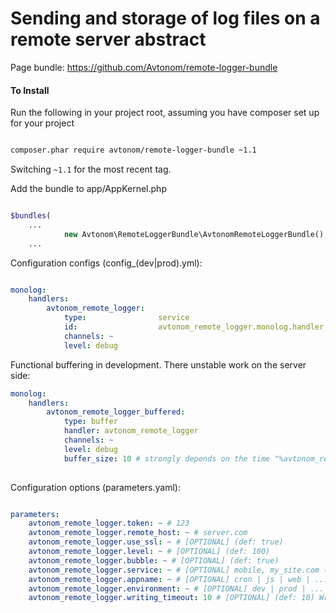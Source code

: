 Sending and storage of log files on a remote server abstract
==================================================

Page bundle: https://github.com/Avtonom/remote-logger-bundle

#### To Install

Run the following in your project root, assuming you have composer set up for your project

```sh

composer.phar require avtonom/remote-logger-bundle ~1.1

```

Switching `~1.1` for the most recent tag.

Add the bundle to app/AppKernel.php

``` php

$bundles(
    ...
            new Avtonom\RemoteLoggerBundle\AvtonomRemoteLoggerBundle(),
    ...

```

Configuration configs (config_(dev|prod).yml):

``` yaml

monolog:
    handlers:
        avtonom_remote_logger:
            type:                service
            id:                  avtonom_remote_logger.monolog.handler
            channels: ~
            level: debug

```

Functional buffering in development. There unstable work on the server side:

``` yaml
monolog:
    handlers:
        avtonom_remote_logger_buffered:
            type: buffer
            handler: avtonom_remote_logger
            channels: ~
            level: debug
            buffer_size: 10 # strongly depends on the time "%avtonom_remote_logger.writing_timeout%"
            
```

Configuration options (parameters.yaml):

``` yaml

parameters:
    avtonom_remote_logger.token: ~ # 123
    avtonom_remote_logger.remote_host: ~ # server.com
    avtonom_remote_logger.use_ssl: ~ # [OPTIONAL] (def: true)
    avtonom_remote_logger.level: ~ # [OPTIONAL] (def: 100)
    avtonom_remote_logger.bubble: ~ # [OPTIONAL] (def: true)
    avtonom_remote_logger.service: ~ # [OPTIONAL] mobile, my_site.com (def: host)
    avtonom_remote_logger.appname: ~ # [OPTIONAL] cron | js | web | ... (def: web)
    avtonom_remote_logger.environment: ~ # [OPTIONAL] dev | prod | ...
    avtonom_remote_logger.writing_timeout: 10 # [OPTIONAL] (def: 10) Write timed-out, data sent for * seconds

```
